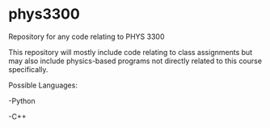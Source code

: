 # phys3300
Repository for any code relating to PHYS 3300

This repository will mostly include code relating to class assignments but may also include physics-based programs not directly related to this course specifically.

Possible Languages:

-Python

-C++
